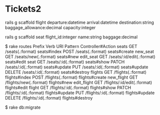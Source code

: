 # Tickets2

rails g scaffold flight departure:datetime arrival:datetime destination:string baggage_allowance:decimal capacity:integer

rails g scaffold seat flight_id:integer name:string baggage:decimal


$ rake routes
     Prefix Verb   URI Pattern                 Controller#Action
      seats GET    /seats(.:format)            seats#index
            POST   /seats(.:format)            seats#create
   new_seat GET    /seats/new(.:format)        seats#new
  edit_seat GET    /seats/:id/edit(.:format)   seats#edit
       seat GET    /seats/:id(.:format)        seats#show
            PATCH  /seats/:id(.:format)        seats#update
            PUT    /seats/:id(.:format)        seats#update
            DELETE /seats/:id(.:format)        seats#destroy
    flights GET    /flights(.:format)          flights#index
            POST   /flights(.:format)          flights#create
 new_flight GET    /flights/new(.:format)      flights#new
edit_flight GET    /flights/:id/edit(.:format) flights#edit
     flight GET    /flights/:id(.:format)      flights#show
            PATCH  /flights/:id(.:format)      flights#update
            PUT    /flights/:id(.:format)      flights#update
            DELETE /flights/:id(.:format)      flights#destroy

$ rake db:migrate

